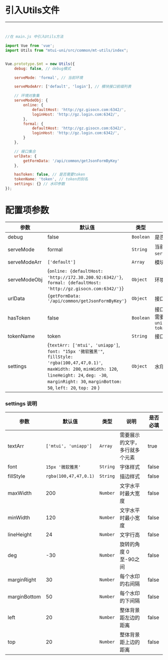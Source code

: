 # 引入Utils文件

***

#     

```javascript
//在 main.js 中引入Utils方法

import Vue from 'vue';
import Utils from "mtui-uni/src/common/mt-utils/index";


Vue.prototype.$mt = new Utils({
    debug: false, // debug模式

    serveMode: 'formal', // 当前环境

    serveModeArr: ['default', 'login'], // 模块接口前缀列表

    // 环境对象集
    serveModeObj: {
        online: {
            defaultHost: 'http://gz.gisocn.com:6342/',
            loginHost: 'http://gz.login.com:6342/',
        },
        formal: {
            defaultHost: 'http://gz.gisocn.com:6342/',
            loginHost: 'http://gz.login.com:6342/',
        }
    },

    // 接口集合
    urlData: {
        getFormData: '/api/common/getJsonFormByKey'
    },

    hasToken: false, // 是否需要token
    tokenName: 'token', // token的别名
    settings: {} // 水印参数
});
```

# 配置项参数

| 参数         | 默认值                                                                                                                                                                                                                                     | 类型    | 说明                                                                    |
| ------------ |-----------------------------------------------------------------------------------------------------------------------------------------------------------------------------------------------------------------------------------------| ------- |-----------------------------------------------------------------------|
| debug        | false                                                                                                                                                                                                                                   | `Boolean` | 是否打开调试模式                                                              |
| serveMode    | formal                                                                                                                                                                                                                                  | `String`  | 当前环境：参数取`serveModeObj的key`                                            |
| serveModeArr | `['default']`                                                                                                                                                                                                                           | `Array`   | 模块接口前缀列表                                                              |
| serveModeObj | {`online: {defaultHost: 'http://172.30.200.92:6342/'}`, `formal: {defaultHost: 'http://gz.gisocn.com:6342/'}`}                                                                                                                          | `Object`  | 环境对象集                                                                 |
| urlData      | `{getFormData: '/api/common/getJsonFormByKey'}`                                                                                                                                                                                         | `Object`  | 接口集合                                                                  |
| hasToken     | false                                                                                                                                                                                                                                   | `Boolean` | 接口中是否需要token，true：需要在登陆后将token存入：`uni.setStorageSync("token", token)` |
| tokenName    | token                                                                                                                                                                                                                                   | `String`  | 接口中的`token的key值`                                                      |
| settings     | {`textArr: ['mtui', 'uniapp']`, `font: "15px '微软雅黑'"`, `fillStyle: 'rgba(100,47,47,0.1)'`, `maxWidth: 200`, `minWidth: 120`, `lineHeight: 24`, `deg: -30`, `marginRight: 30`, `marginBottom: 50`, `left: 20`, `top: 20` } | `Object`  | 水印参数, 详情如下：                                                           |

### settings 说明

| 参数         | 默认值               | 类型   | 说明                           | 是否必填 |
| ------------ | -------------------- | ------ | ------------------------------ | -------- |
| textArr      | `['mtui', 'uniapp']` | `Array`  | 需要展示的文字，多行就多个元素 | true     |
| font         | `15px '微软雅黑'`      | `String` | 字体样式                       | false    |
| fillStyle    | `rgba(100,47,47,0.1)`  | `String` | 描边样式                       | false    |
| maxWidth     | 200                  | `Number` | 文字水平时最大宽度             | false    |
| minWidth     | 120                  | `Number` | 文字水平时最小宽度             | false    |
| lineHeight   | 24                   | `Number` | 文字行高                       | false    |
| deg          | -30                  | `Number` | 旋转的角度 0至-90之间          | false    |
| marginRight  | 30                   | `Number` | 每个水印的右间隔               | false    |
| marginBottom | 50                   | `Number` | 每个水印的下间隔               | false    |
| left         | 20                   | `Number` | 整体背景距左边的距离           | false    |
| top          | 20                   | `Number` | 整体背景距上边的距离           | false         |

